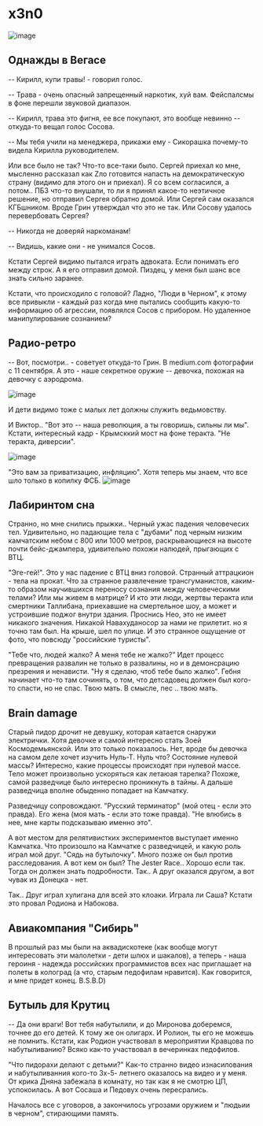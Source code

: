 # x3n0

![image](https://github.com/user-attachments/assets/cb904d71-c36e-4dc8-b70e-6de0523f65fd)


## Однажды в Вегасе

-- Кирилл, купи травы! - говорил голос.

-- Трава - очень опасный запрещенный наркотик, хуй вам.
Фейспалсмы в фоне перешли звуковой диапазон.

-- Кирилл, трава это фигня, ее все покупают, это вообще невинно -- откуда-то вещал голос Сосова.

-- Мы тебя учили на менеджера, прикажи ему - Сикорашка почему-то видела Кирилла руководителем.

Или все было не так? Что-то все-таки было. Сергей приехал ко мне, мысленно рассказал как Zло готовится напасть на демократическую страну (видимо для этого он и приехал). Я со всем согласился, а потом.. ПБЗ что-то внушали, то ли я принял какое-то неэтичное решение, но отправил Сергея обратно домой. Или Сергей сам оказался КГБшником. Вроде Грин утверждал что это не так. Или Сосову удалось перевербовать Сергея?

-- Никогда не доверяй наркоманам!

-- Видишь, какие они - не унимался Сосов.

Кстати Сергей видимо пытался играть адвоката. Если понимать его между строк. А я его отправил домой. Пиздец, у меня был шанс все знать сильно заранее.

Кстати, что происходило с головой? Ладно, "Люди в Черном", к этому все привыкли - каждый раз когда мне пытались сообщить какую-то информацию об агрессии, появлялся Сосов с прибором. Но удаленное манипулирование сознанием?

## Радио-ретро

-- Вот, посмотри.. - советует откуда-то Грин. 
В medium.com фотографии с 11 сентября.
А это - наше секретное оружие -- девочка, похожая на девочку с аэродрома.

![image](https://github.com/user-attachments/assets/3407a8ca-d77c-4d10-b672-9ff7abecfc9e)

И дети видимо тоже с малых лет должны служить ведьмовству.

И Виктор.. "Вот это -- наша революция, а ты говоришь, сильны ли мы". Кстати, интересный кадр - Крымсккий мост на фоне теракта. "Не теракта, диверсии". 

![image](https://github.com/user-attachments/assets/c90b3ed9-cf83-4443-b16a-9859a344dec0)

"Это вам за приватизацию, инфляцию". Хотя теперь мы знаем, что все шло только в копилку ФСБ.
![image](https://github.com/user-attachments/assets/6ca137e1-9258-4880-be07-c7ddb25e06d3)

## Лабиринтом сна

Странно, но мне снились прыжки.. Черный ужас падения человечесих тел. Удивительно, но падающие тела с "дубами" под черным низким камчатским небом с 800 или 1000 метров, раскрывающиеся на высоте почти бейс-джампера, удивительно похожи налюдей, прыгающих с ВТЦ.

"Эге-гей!". Это у нас падение с ВТЦ вниз головой. Странный аттрацкион - тела на прокат. Что за странное развлечение трансгуманистов, каким-то образом научившихся переносу сознания между человеческими телами? Или мы живем в матрице? И кто эти люди, жертвы теракта или смертники Таллибана, приехавшие на смертельное шоу, а может и устроившие поджог внутри здания. Проснись Нео, это не имеет никакого значения. Никакой Навахуданосор за нами не прилетит. но я точно там был. На крыше, шел по улице. И это странное ощущение от фото, что повсюду "российские туристы".

"Тебе что, людей жалко? А меня тебе не жалко?" Идет процесс превращения развалин не только в развалины, но и в демонсрацию презрения и ненависти. "Ну я сделаю, чтоб тебе было жалко". Гебня начинает что-то там сочинять, о том, что детсадовец должен был кого-то спасти, но не спас. Твою мать. В смысле, пес .. твою мать.

## Brain damage

Старый пидор дрочит не девушку, которая катается снаружи электрички. Хотя девочке и самой интересно стать Зоей Космодемьянской. Или это только показалось. Нет, вроде бы девочка на самом деле хочет изучить Нуль-Т. Нуль что? Состояние нулевой массы? Интересно, какие процессы происходят при нулевой массе. Тело может произвольно ускоряться как летаюая тарелка? Похоже, самой разведчице было интересно проникнуть в тайны. А дальше разведчица вполне обыденно попадает на Камчатку.

Разведчицу сопровождают. "Русский терминатор" (мой отец - если это правда). Его жена (моя мать - если это тоже правда). "Не влюбись в нее, мне карты подсказываю именно это".

А вот местом для релятивистких экспериментов выступает именно Камчатка. Что произошло на Камчатке с разведчицей, и какую роль играл мой друг. "Сядь на бутылочку". Много позже он был против расследования. А вот кем он был? The Jester Race.. Хорошо если так. Тогда он должен знать подробности.
Так.. А друг оказался другом, а вот чувак из Донецка - нет.

Так.. Друг играл хулигана для всей это клоаки. Играла ли Саша? Кстати это провал Родиона и Набокова.

## Авиакомпания "Сибирь"

В прошлый раз мы были на аквадискотеке (как вообще могут интересовать эти малолетки - дети шлюх и шакалов),
а теперь - наша героиня - надежда российских программистов всех нас приглашает на полеты в колоград (а что, старым педофилам нравится). Как говорится, и мне придет конец. B.S.B.D)

## Бутыль для Крутиц

-- Да они враги! Вот тебя набутылили, и до Миронова доберемся, точнее до его детей. К тому же он олигарх. И Ролион, ты его не можешь не помнить. Кстати, как Родион участвовал в мероприятии Кравцова по набутыливанию? Всяко как-то участвовал в вечеринках педофилов.

"Что пидорахи делают с детьми?" Как-то странно видео изнасилования и набутыливанния кого-то 3х-5- летнего оказалось на видео и у меня. От крика Дняна забежала в комнату, но так как я не смотрю ЦП, успокоилась. А вот Сосаша и Педовух очень пересрались.

Началось все с уговоров, а закончилось угрозами оружием и "людьии в черном", стирающими память.
